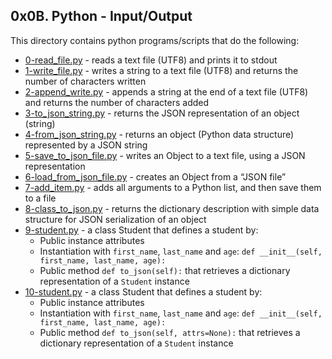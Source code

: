 ## 0x0B. Python - Input/Output
This directory contains python programs/scripts that do the following:
- [0-read_file.py](0-read_file.py) - reads a text file (UTF8) and prints it to stdout
- [1-write_file.py](1-write_file.py) - writes a string to a text file (UTF8) and returns the number of characters written
- [2-append_write.py](2-append_write.py) - appends a string at the end of a text file (UTF8) and returns the number of characters added
- [3-to_json_string.py](3-to_json_string.py) - returns the JSON representation of an object (string)
- [4-from_json_string.py](4-from_json_string.py) - returns an object (Python data structure) represented by a JSON string
- [5-save_to_json_file.py](5-save_to_json_file.py) - writes an Object to a text file, using a JSON representation
- [6-load_from_json_file.py](6-load_from_json_file.py) - creates an Object from a “JSON file”
- [7-add_item.py](7-add_item.py) - adds all arguments to a Python list, and then save them to a file
- [8-class_to_json.py](8-class_to_json.py) - returns the dictionary description with simple data structure for JSON serialization of an object
- [9-student.py](9-student.py) - a class Student that defines a student by:
	- Public instance attributes
	- Instantiation with `first_name`, `last_name` and `age`: `def __init__(self, first_name, last_name, age):`
	- Public method `def to_json(self):` that retrieves a dictionary representation of a `Student` instance
- [10-student.py](10-student.py) - a class Student that defines a student by:
	- Public instance attributes
	- Instantiation with `first_name`, `last_name` and `age`: `def __init__(self, first_name, last_name, age):`
	- Public method `def to_json(self, attrs=None):` that retrieves a dictionary representation of a `Student` instance